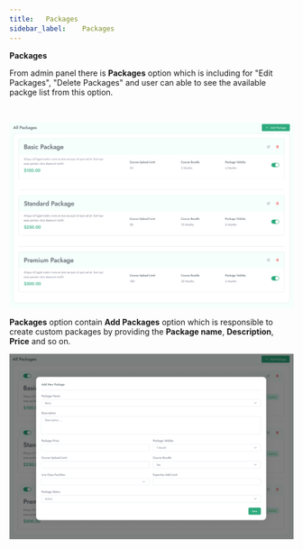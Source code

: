 ```yaml
---
title:   Packages
sidebar_label:    Packages
---
```



 **Packages**

From admin panel there is **Packages** option which is including for "Edit Packages", "Delete Packages" and user can able to see the available packge list from this option. 

&nbsp;


![FacultyLMS](../assets/faculty/all_package.png)

**Packages** option contain **Add Packages** option which is responsible to create custom packages by providing the **Package name**, **Description**, **Price** and so on.

![FacultyLMS](../assets/faculty/add_new_package.png)


